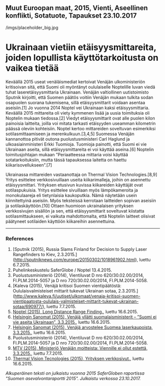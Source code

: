 Muut Euroopan maat, 2015, Vienti, Aseellinen konflikti, Sotatuote, Tapaukset
23.10.2017
-
/imgs/placeholder_big.jpg


# Ukrainaan vietiin etäisyysmittareita, joiden lopullista käyttötarkoitusta on vaikea tietää

Keväällä 2015 useat venäläismediat kertoivat Venäjän ulkoministeriön kritisoivan sitä, että Suomi oli myöntänyt oululaiselle Noptelille luvan viedä tuhat laseretäisyysmittaria Ukrainaan. Venäjän valtiollinen uutistoimisto Sputnik kirjoitti, että Suomen päätös voitiin Venäjän mukaan tulkita sodan osapuolen suorana tukemisena, sillä etäisyysmittarit voidaan asentaa aseisiin.[1] Jo vuonna 2014 Noptel vei Ukrainaan kaksi etäisyysmittaria. Keväällä 2015 mittareita oli viety kymmenen lisää ja uusia toimituksia oli Noptelin mukaan tiedossa.[2] Viedyt etäisyysmittarit ovat alle puolen kilon painoisia laitteita, joilla voi mitata tarkasti etäisyyden useamman kilometrin päässä oleviin kohteisiin. Noptel kertoo mittareiden soveltuvan esimerkiksi sotilasmittaamiseen ja merenkulkuun.[3,4,5] Suomessa Venäjän kannanottoa pitivät outona puolustusministeri Carl Haglund ja ulkoasiainministeri Erkki Tuomioja. Tuomioja painotti, että Suomi ei vie Ukrainaan aseita, sillä etäisyysmittareita ei voi käyttää aseina.[6] Noptelin toimitusjohtajan mukaan ”Periaatteessa mittaria voisi käyttää sotatarkoituksiin, mutta tässä tapauksessa laitetta on haettu kiikarisovellukseen”.[7]

Ukrainassa mittareiden vastaanottaja on Thermal Vision Technologies.[8,9] Yritys esittelee verkkosivuillaan useita kiikarimalleja, joihin on asennettu etäisyysmittari. Yrityksen etusivun kuvissa kiikareiden käyttäjät ovat sotilaspukuisia. Yritys esittelee sivuillaan myös lämpökameroita ja monokulaareja eli tietynlaisia kaukoputkia. Nämä näytetään usein kiinnitettyinä aseisiin. Myös teksteissä kerrotaan laitteiden sopivan aseisiin ja sotilaskäyttöön.[10] Ottaen huomioon ukrainalaisen yrityksen verkkosivujen sisällön ja sen, että etäisyysmittarit soveltuvat kiistatta sotilasmittaukseen, ei vaikuta mahdottomalta, että Noptelin laitteet olisivat päätyneet sotilaiden käyttöön kiikareihin asennettuina.

***

### References

1. [Sputnik (2015), Russia Slams Finland for Decision to Supply Laser Rangefinders to Kiev, 2.3.2015.] (http://sputniknews.com/europe/20150302/1018961902.html), luettu 6.7.2015.
2. Puhelinkeskustelu SaferGlobe / Noptel 13.4.2015.
3. Puolustusministeriö (2014), Vientiluvat D nro 620/30.02.00/2014, FI.PLM.2014-5057 ja D nro 720/30.02.00/2014, FI.PLM.2014-5058.
4. [Kaleva (2015), Venäjä kritisoi Suomen vientipäätöstä: Oululaisvalmisteiset mittarit tukevat Ukrainan sotaa, 2.3.2015.] (http://www.kaleva.fi/uutiset/ulkomaat/venaja-kritisoi-suomen-vientipaatosta-oululais-valmisteiset-mittarit-tukevat-ukrainan-sotaa/690977/), luettu 7.7.2015.
5. [Noptel (2015), Long Distance Range Finding.](http://www.noptel.fi/), luettu 16.6.2015.
6. [Helsingin Sanomat (2015), Venäjä yllätti suomalaisministerit – ”Suomi ei vie aseita Ukrainaan”, 3.3.2015.](http://www.hs.fi/politiikka/a1425361984787), luettu 16.6.2015.
7. [Helsingin Sanomat (2015), Venäjä arvostelee Suomea laserkaupoista, 3.3.2015.](http://www.hs.fi/kotimaa/a1425298742666), luettu 16.6.2015.
8. Puolustusministeriö (2014), Vientiluvat D nro 620/30.02.00/2014, FI.PLM.2014-5057 ja D nro 720/30.02.00/2014, FI.PLM.2014-5058.
9. [MTV (2015), Ministeriö Venäjän moitteista: Viennille ei ollut estettä, 3.3.2015.](http://www.mtv.fi/uutiset/kotimaa/artikkeli/ministerio-venajan-moitteista-viennille-ei-ollut-estetta/4835922), luettu 7.7.2015.
10. [Thermal Vision Tecnologies (2015), Yrityksen verkkosivut.](http://tvt-thermal.com/), luettu 16.6.2015.

*Alkuperäinen teksti on julkaistu vuonna 2015 SaferGloben raportissa "Suomen asevalvontaraportti 2015".
Julkaistu verkossa 23.10.2017.*